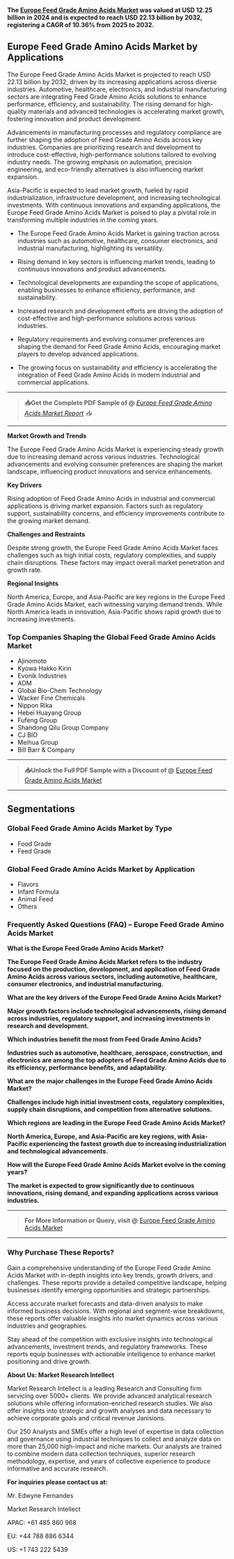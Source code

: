 <p><strong>The <a href="https://www.marketresearchintellect.com/download-sample/?rid=955380&amp;utm_source=Pulse-April-Europe&amp;utm_medium=852">Europe Feed Grade Amino Acids Market</a> was valued at USD 12.25 billion in 2024 and is expected to reach USD 22.13 billion by 2032, registering a CAGR of 10.36% from 2025 to 2032.</strong></p><h2>Europe Feed Grade Amino Acids Market by Applications&nbsp;</h2><p><p>The Europe Feed Grade Amino Acids Market is projected to reach USD 22.13 billion by 2032, driven by its increasing applications across diverse industries. Automotive, healthcare, electronics, and industrial manufacturing sectors are integrating Feed Grade Amino Acids solutions to enhance performance, efficiency, and sustainability. The rising demand for high-quality materials and advanced technologies is accelerating market growth, fostering innovation and product development.</p><p>Advancements in manufacturing processes and regulatory compliance are further shaping the adoption of Feed Grade Amino Acids across key industries. Companies are prioritizing research and development to introduce cost-effective, high-performance solutions tailored to evolving industry needs. The growing emphasis on automation, precision engineering, and eco-friendly alternatives is also influencing market expansion.</p><p>Asia-Pacific is expected to lead market growth, fueled by rapid industrialization, infrastructure development, and increasing technological investments. With continuous innovations and expanding applications, the Europe Feed Grade Amino Acids Market is poised to play a pivotal role in transforming multiple industries in the coming years.</p></p><ul><li><p>The Europe Feed Grade Amino Acids Market is gaining traction across industries such as automotive, healthcare, consumer electronics, and industrial manufacturing, highlighting its versatility.</p></li><li><p>Rising demand in key sectors is influencing market trends, leading to continuous innovations and product advancements.</p></li><li><p>Technological developments are expanding the scope of applications, enabling businesses to enhance efficiency, performance, and sustainability.</p></li><li><p>Increased research and development efforts are driving the adoption of cost-effective and high-performance solutions across various industries.</p></li><li><p>Regulatory requirements and evolving consumer preferences are shaping the demand for Feed Grade Amino Acids, encouraging market players to develop advanced applications.</p></li><li><p>The growing focus on sustainability and efficiency is accelerating the integration of Feed Grade Amino Acids in modern industrial and commercial applications.</p></li></ul><hr /><blockquote><p><strong><span class="font-[700]">📥Get the Complete PDF Sample of @ </span></strong><em><span class="font-[700]"><a href="https://www.marketresearchintellect.com/download-sample/?rid=955380&amp;utm_source=Pulse-April-Europe&amp;utm_medium=852" target="_blank" data-tracking-control-name="article-ssr-frontend-pulse_little-text-block" data-tracking-will-navigate="" data-test-link="">Europe Feed Grade Amino Acids Market Report</a>&nbsp;📥</span></em></p></blockquote><hr /><p class="" data-start="77" data-end="360"><strong data-start="77" data-end="105">Market Growth and Trends</strong></p><p class="" data-start="77" data-end="360">The Europe Feed Grade Amino Acids Market is experiencing steady growth due to increasing demand across various industries. Technological advancements and evolving consumer preferences are shaping the market landscape, influencing product innovations and service enhancements.</p><p class="" data-start="362" data-end="606"><strong data-start="362" data-end="377">Key Drivers</strong></p><p class="" data-start="362" data-end="606">Rising adoption of Feed Grade Amino Acids in industrial and commercial applications is driving market expansion. Factors such as regulatory support, sustainability concerns, and efficiency improvements contribute to the growing market demand.</p><p class="" data-start="608" data-end="849"><strong data-start="608" data-end="637">Challenges and Restraints</strong></p><p class="" data-start="608" data-end="849">Despite strong growth, the Europe Feed Grade Amino Acids Market faces challenges such as high initial costs, regulatory complexities, and supply chain disruptions. These factors may impact overall market penetration and growth rate.</p><p class="" data-start="851" data-end="1095"><strong data-start="851" data-end="872">Regional Insights</strong></p><p class="" data-start="851" data-end="1095">North America, Europe, and Asia-Pacific are key regions in the Europe Feed Grade Amino Acids Market, each witnessing varying demand trends. While North America leads in innovation, Asia-Pacific shows rapid growth due to increasing investments.</p><p><h3>Top Companies Shaping the Global Feed Grade Amino Acids Market </h3><ul><li>Ajinomoto</li><li>Kyowa Hakko Kirin</li><li>Evonik Industries</li><li>ADM</li><li>Global Bio-Chem Technology</li><li>Wacker Fine Chemicals</li><li>Nippon Rika</li><li>Hebei Huayang Group</li><li>Fufeng Group</li><li>Shandong Qilu Group Company</li><li>CJ BIO</li><li>Meihua Group</li><li>Bill Barr & Company</li></ul></p><hr /><blockquote><p><strong>📥Unlock the Full PDF Sample with a Discount of @</strong> <a href="https://www.marketresearchintellect.com/ask-for-discount/?rid=955380&amp;utm_source=Pulse-April-Europe&amp;utm_medium=852">Europe Feed Grade Amino Acids Market</a></p></blockquote><hr /><p><h2>Segmentations</h2><h3>Global Feed Grade Amino Acids Market by Type</h3><ul><li>Food Grade</li><li>Feed Grade</li></ul><h3>Global Feed Grade Amino Acids Market by Application</h3><ul><li>Flavors</li><li>Infant Formula</li><li>Animal Feed</li><li>Others</li></ul></p><h3><strong>Frequently Asked Questions (FAQ) &ndash; Europe Feed Grade Amino Acids Market</strong></h3><p><strong>What is the Europe Feed Grade Amino Acids Market?</strong></p><p><strong>The Europe Feed Grade Amino Acids Market refers to the industry focused on the production, development, and application of Feed Grade Amino Acids across various sectors, including automotive, healthcare, consumer electronics, and industrial manufacturing.</strong></p><p><strong>What are the key drivers of the Europe Feed Grade Amino Acids Market?</strong></p><p><strong>Major growth factors include technological advancements, rising demand across industries, regulatory support, and increasing investments in research and development.</strong></p><p><strong>Which industries benefit the most from Feed Grade Amino Acids?</strong></p><p><strong>Industries such as automotive, healthcare, aerospace, construction, and electronics are among the top adopters of Feed Grade Amino Acids due to its efficiency, performance benefits, and adaptability.</strong></p><p><strong>What are the major challenges in the Europe Feed Grade Amino Acids Market?</strong></p><p><strong>Challenges include high initial investment costs, regulatory complexities, supply chain disruptions, and competition from alternative solutions.</strong></p><p><strong>Which regions are leading in the Europe Feed Grade Amino Acids Market?</strong></p><p><strong>North America, Europe, and Asia-Pacific are key regions, with Asia-Pacific experiencing the fastest growth due to increasing industrialization and technological advancements.</strong></p><p><strong>How will the Europe Feed Grade Amino Acids Market evolve in the coming years?</strong></p><p><strong>The market is expected to grow significantly due to continuous innovations, rising demand, and expanding applications across various industries.</strong></p><hr /><blockquote><p><span class="font-[700]"><strong>For More Information or Query, visit&nbsp;@</strong>&nbsp;</span><span class="font-[700]"><a href="https://www.marketresearchintellect.com/product/global-feed-grade-amino-acids-market/?utm_source=Linkedin&utm_medium=852" target="_blank" data-tracking-control-name="article-ssr-frontend-pulse_little-text-block" data-tracking-will-navigate="" data-test-link="">Europe Feed Grade Amino Acids Market</a></span></p></blockquote><hr /><h3><strong data-start="0" data-end="31">Why Purchase These Reports?</strong></h3><p class="" data-start="35" data-end="297">Gain a comprehensive understanding of the Europe Feed Grade Amino Acids Market with in-depth insights into key trends, growth drivers, and challenges. These reports provide a detailed competitive landscape, helping businesses identify emerging opportunities and strategic partnerships.</p><p class="" data-start="299" data-end="540">Access accurate market forecasts and data-driven analysis to make informed business decisions. With regional and segment-wise breakdowns, these reports offer valuable insights into market dynamics across various industries and geographies.</p><p class="" data-start="542" data-end="784">Stay ahead of the competition with exclusive insights into technological advancements, investment trends, and regulatory frameworks. These reports equip businesses with actionable intelligence to enhance market positioning and drive growth.</p><p><strong><span class="font-[700]">About Us: Market Research Intellect</span></strong></p><p><span class="">Market Research Intellect is a leading Research and Consulting firm servicing over 5000+ clients. We provide advanced analytical research solutions while offering information-enriched research studies.&nbsp;</span>We also offer insights into strategic and growth analyses and data necessary to achieve corporate goals and critical revenue Janisions.</p><p><span class="">Our 250 Analysts and SMEs offer a high level of expertise in data collection and governance using industrial techniques to collect and analyze data on more than 25,000 high-impact and niche markets. Our analysts are trained to combine modern data collection techniques, superior research methodology, expertise, and years of collective experience to produce informative and accurate research.</span></p><p><strong>For inquiries please contact us at:</strong></p><p>Mr. Edwyne Fernandes</p><p>Market Research Intellect</p><p>APAC: +61 485 860 968</p><p>EU: +44 788 886 6344</p><p>US: +1 743 222 5439</p>